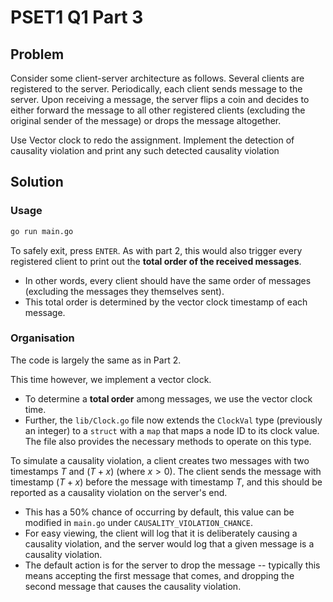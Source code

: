 # PSET1 Q1 Part 3
## Problem
Consider some client-server architecture as follows. Several clients are registered to the server. Periodically, each client sends message to the server. Upon receiving a message, the server flips a coin and decides to either forward the message to all other registered clients (excluding the original sender of the message) or drops the message altogether.

Use Vector clock to redo the assignment. Implement the detection of causality violation and print any such detected causality violation

## Solution
### Usage
```bash
go run main.go
```

To safely exit, press `ENTER`. As with part 2, this would also trigger every registered client to print out the **total order of the received messages**.
- In other words, every client should have the same order of messages (excluding the messages they themselves sent).
- This total order is determined by the vector clock timestamp of each message.

### Organisation
The code is largely the same as in Part 2.

This time however, we implement a vector clock.
- To determine a **total order** among messages, we use the vector clock time.
- Further, the `lib/Clock.go` file now extends the `ClockVal` type (previously an integer) to a `struct` with a `map` that maps a node ID to its clock value. The file also provides the necessary methods to operate on this type.

To simulate a causality violation, a client creates two messages with two timestamps $T$ and $(T+x)$ (where $x > 0$). The client sends the message with timestamp $(T+x)$ before the message with timestamp $T$, and this should be reported as a causality violation on the server's end.
- This has a 50% chance of occurring by default, this value can be modified in `main.go` under `CAUSALITY_VIOLATION_CHANCE`.
- For easy viewing, the client will log that it is deliberately causing a causality violation, and the server would log that a given message is a causality violation. 
- The default action is for the server to drop the message -- typically this means accepting the first message that comes, and dropping the second message that causes the causality violation. 
